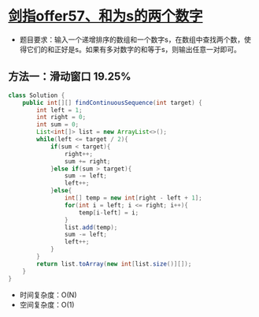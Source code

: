 # [剑指offer57、和为s的两个数字](https://leetcode-cn.com/problems/he-wei-sde-liang-ge-shu-zi-lcof/)

- 题目要求：输入一个递增排序的数组和一个数字s，在数组中查找两个数，使得它们的和正好是s。如果有多对数字的和等于s，则输出任意一对即可。

## 方法一：滑动窗口 19.25%

```java
class Solution {
    public int[][] findContinuousSequence(int target) {
        int left = 1;
        int right = 0;
        int sum = 0;
        List<int[]> list = new ArrayList<>();
        while(left <= target / 2){
            if(sum < target){
                right++;
                sum += right;
            }else if(sum > target){
                sum -= left;
                left++;
            }else{
                int[] temp = new int[right - left + 1];
                for(int i = left; i <= right; i++){
                    temp[i-left] = i;
                }
                list.add(temp);
                sum -= left;
                left++;
            }
        }
        return list.toArray(new int[list.size()][]);
    }
}
```

- 时间复杂度：O(N)
- 空间复杂度：O(1)
